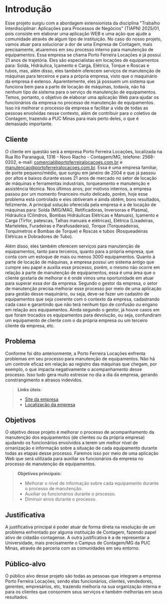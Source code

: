 # Introdução

Esse projeto surgiu com a abordagem extensionista da disciplina "Trabalho Interdisciplinar: Aplicações para Processos de Negócios" (TIAPN) 2025/01, pois consiste em elaborar uma aplicação WEB e uma ação que ajude a comunidade através de algum tipo de instituição. No caso do nosso projeto, vamos atuar para solucionar a dor de uma Empresa de Contagem, mais precisamente, atuaremos em seu processo interno para manutenção de equipamentos. Essa empresa se chama Porto Ferreira Locações e já possui 21 anos de trajetória. Eles são especialistas em locações de equipamentos para: Solda, Hidráulica, Içamento e Carga, Elétrica, Torque e Roscas e tubos, mas, além disso, eles também oferecem serviços de manutenção de máquinas para terceiros e para a própria empresa, visto que o maquinário da empresa é extenso. Aparentemente, eles já possuem um sistema que funciona bem para a parte de locação de máquinas, todavia, não há nenhum tipo de sistema para o serviço de manutenção de equipamentos. Temos, portanto, o objetivo de elaborar uma aplicação Web para ajudar os funcionários da empresa no processo de manutenção de equipamentos. Isso irá melhorar o processo da empresa e facilitar a vida de todas as pessoas envolvidas nesse contexto, além de contribuir para o coletivo de Contagem, trazendo a PUC Minas para mais perto deles, o que é demasiado importante.

## Cliente

O cliente em questão será a empresa Porto Ferreira Locações, localizada na Rua Rio Paranaguá, 1316 - Novo Riacho - Contagem/MG, telefone: 2568-0202, e-mail: comercial@portoferreiralocacoes.com.br e manutencao@portoferreiralocacoes.com.br. Essa é uma empresa familiar, de porte pequeno/médio, que surgiu em janeiro de 2004 e que já passou por altos e baixos durante esses 21 anos de mercado no setor de locação de máquinas e ferramentas industriais, torqueamento e manutenção e assistência técnica. Nos últimos anos, por motivos internos, a empresa passou por um momento financeiro muito delicado, porém, hoje esse problema está controlado e eles obtiveram e ainda obtêm, bons resultados, felizmente. A principal solução oferecida pela empresa é a de locação de máquinas para: Solda (MIG/MAG, Retificadoras, Inversoras e Plasma), Hidráulica (Cilindros, Bombas Hidráulicas Elétricas e Manuais), Içamento e Carga (Tirfor, patescas, Talhas manuais e elétricas), Elétrica (Lixadeiras, Marteletes, Furadeiras e Parafusadeiras), Torque (Torqueadeiras, Torquímetros e Bombas de Torque) e Roscas e tubos (Rosqueadeiras Elétricas e Dobradores de Tubo). 

Além disso, eles também oferecem serviços para manutenção de equipamentos, tanto para terceiros, quanto para a própria empresa, que conta com um estoque de mais ou menos 3000 equipamentos.
Quanto à parte de locação de máquinas, a empresa possui um sistema antigo que cumpre seu papel e auxilia esse processo, porém, o mesmo não ocorre em relação à parte de manutenção de equipamentos, essa é uma área que o cliente gostaria de melhorar e é onde vimos uma oportunidade em atuar para superar essa dor da empresa. Segundo o gestor da empresa, o setor de manutenção precisa melhorar esse processo por meio de uma aplicação para gestão desse maquinário, ou seja, deve-se fazer um cadastro de equipamentos que seja coerente com o contexto da empresa, cadastrando cada caso e garantindo que não terá nenhum tipo de confusão ou engano em relação aos equipamentos. Ainda segundo o gestor, já houve casos em que foram trocados os equipamentos para devolução, ou seja, confundiram um equipamento de cliente com o da própria empresa ou um terceiro cliente da empresa, etc.

## Problema

Conforme foi dito anteriormente, a Porto Ferreira Locações enfrenta problemas em seu processo para manutenção de equipamentos. Não há um controle eficaz em relação ao registro das máquinas que chegam, por exemplo, o que impacta negativamente o acompanhamento desse processo. Isso tudo gera muito estresse no dia a dia da empresa, gerando constrangimento e atrasos indevidos.

> **Links úteis**:
>
> - [Site da empresa](https://www.portoferreiralocacoes.com.br/)
> - [Localização da empresa](https://g.co/kgs/mwqbXSq)

## Objetivos

O objetivo desse projeto é melhorar o processo de acompanhamento da manutenção dos equipamentos (de clientes ou da própria empresa) ajudando os funcionários envolvidos a terem um melhor nível de ornanização e informação sobre a situação de cada equipamento durante todas as etapas desse processo. Faremos isso por meio de uma aplicação Web que será utilizada para auxiliar os funcionários da empresa no processo de manutenção de equipamentos.

> **Objetivos principais:**
>
> - Melhorar o nível de informação sobre cada equipamento durante o processo de manutenção.
> - Auxiliar os funcionários durante o processo.
> - Diminuir erros durante o processo.

## Justificativa

A justificativa principal é poder atuar de forma direta na resolução de um problema enfrentado por alguma instituição de Contagem, fazendo papel ativo de cidadão contagense. A outra justificativa é a de representar a Universidade, mais precisamente o Campus de Contagem/MG da PUC Minas, através de parceria com as comunidades em seu entorno.

## Público-alvo

O público alvo desse projeto são todas as pessoas que integram a empresa Porto Ferreira Locações, sendo elas funcionários, clientes, vendedores, gerentes, empresários, etc, trazendo melhoria na sua organização interna e para os clientes que consomem seus serviços e também melhorias em seus resultados.
